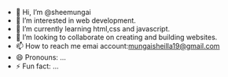 - 👋 Hi, I’m @sheemungai
- 👀 I’m interested in web development.
- 🌱 I’m currently learning html,css and javascript.
- 💞️ I’m looking to collaborate on creating and building websites.
- 📫 How to reach me emai account:mungaisheilla19@gmail.com
- 😄 Pronouns: ...
- ⚡ Fun fact: ...

<!---
sheemungai/sheemungai is a ✨ special ✨ repository because its `README.md` (this file) appears on your GitHub profile.
You can click the Preview link to take a look at your changes.
--->
